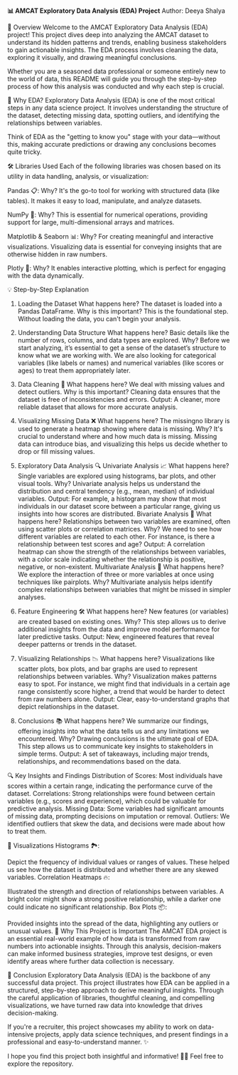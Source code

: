 **📊 AMCAT Exploratory Data Analysis (EDA) Project**
Author: Deeya Shalya

📝 Overview
Welcome to the AMCAT Exploratory Data Analysis (EDA) project! This project dives deep into analyzing the AMCAT dataset to understand its hidden patterns and trends, enabling business stakeholders to gain actionable insights. The EDA process involves cleaning the data, exploring it visually, and drawing meaningful conclusions.

Whether you are a seasoned data professional or someone entirely new to the world of data, this README will guide you through the step-by-step process of how this analysis was conducted and why each step is crucial.

🧠 Why EDA?
Exploratory Data Analysis (EDA) is one of the most critical steps in any data science project. It involves understanding the structure of the dataset, detecting missing data, spotting outliers, and identifying the relationships between variables.

Think of EDA as the "getting to know you" stage with your data—without this, making accurate predictions or drawing any conclusions becomes quite tricky.

🛠️ Libraries Used
Each of the following libraries was chosen based on its utility in data handling, analysis, or visualization:

Pandas 📋:
Why? 
It's the go-to tool for working with structured data (like tables).
It makes it easy to load, manipulate, and analyze datasets.

NumPy 🔢:
Why? 
This is essential for numerical operations, providing support for large, multi-dimensional arrays and matrices.

Matplotlib & Seaborn 📊:
Why? 
For creating meaningful and interactive visualizations.
Visualizing data is essential for conveying insights that are otherwise hidden in raw numbers.

Plotly 🌟:
Why? 
It enables interactive plotting, which is perfect for engaging with the data dynamically.

💡 Step-by-Step Explanation

1. Loading the Dataset
What happens here?
The dataset is loaded into a Pandas DataFrame.
Why is this important?
This is the foundational step. Without loading the data, you can't begin your analysis.

2. Understanding Data Structure
What happens here?
Basic details like the number of rows, columns, and data types are explored.
Why?
Before we start analyzing, it’s essential to get a sense of the dataset’s structure to know what we are working with.
We are also looking for categorical variables (like labels or names) and numerical variables (like scores or ages) to treat them appropriately later.

3. Data Cleaning 🧼
What happens here?
We deal with missing values and detect outliers.
Why is this important?
Cleaning data ensures that the dataset is free of inconsistencies and errors.
Output:
A cleaner, more reliable dataset that allows for more accurate analysis.

4. Visualizing Missing Data ❌
What happens here?
The missingno library is used to generate a heatmap showing where data is missing.
Why?
It's crucial to understand where and how much data is missing. Missing data can introduce bias, and visualizing this helps us decide whether to drop or fill missing values.

5. Exploratory Data Analysis 🔍
Univariate Analysis 📈
What happens here?
Single variables are explored using histograms, bar plots, and other visual tools.
Why?
Univariate analysis helps us understand the distribution and central tendency (e.g., mean, median) of individual variables.
Output:
For example, a histogram may show that most individuals in our dataset score between a particular range, giving us insights into how scores are distributed.
Bivariate Analysis 🔗
What happens here?
Relationships between two variables are examined, often using scatter plots or correlation matrices.
Why?
We need to see how different variables are related to each other. For instance, is there a relationship between test scores and age?
Output:
A correlation heatmap can show the strength of the relationships between variables, with a color scale indicating whether the relationship is positive, negative, or non-existent.
Multivariate Analysis 🧮
What happens here?
We explore the interaction of three or more variables at once using techniques like pairplots.
Why?
Multivariate analysis helps identify complex relationships between variables that might be missed in simpler analyses.

6. Feature Engineering 🛠️
What happens here?
New features (or variables) are created based on existing ones.
Why?
This step allows us to derive additional insights from the data and improve model performance for later predictive tasks.
Output:
New, engineered features that reveal deeper patterns or trends in the dataset.

7. Visualizing Relationships 📉
What happens here?
Visualizations like scatter plots, box plots, and bar graphs are used to represent relationships between variables.
Why?
Visualization makes patterns easy to spot. For instance, we might find that individuals in a certain age range consistently score higher, a trend that would be harder to detect from raw numbers alone.
Output:
Clear, easy-to-understand graphs that depict relationships in the dataset.

8. Conclusions 📚
What happens here?
We summarize our findings, offering insights into what the data tells us and any limitations we encountered.
Why?
Drawing conclusions is the ultimate goal of EDA. This step allows us to communicate key insights to stakeholders in simple terms.
Output:
A set of takeaways, including major trends, relationships, and recommendations based on the data.

🔍 Key Insights and Findings
Distribution of Scores: Most individuals have scores within a certain range, indicating the performance curve of the dataset.
Correlations: Strong relationships were found between certain variables (e.g., scores and experience), which could be valuable for predictive analysis.
Missing Data: Some variables had significant amounts of missing data, prompting decisions on imputation or removal.
Outliers: We identified outliers that skew the data, and decisions were made about how to treat them.

🌟 Visualizations
Histograms 🏞️:

Depict the frequency of individual values or ranges of values. These helped us see how the dataset is distributed and whether there are any skewed variables.
Correlation Heatmaps 🔥:

Illustrated the strength and direction of relationships between variables. A bright color might show a strong positive relationship, while a darker one could indicate no significant relationship.
Box Plots 📦:

Provided insights into the spread of the data, highlighting any outliers or unusual values.
📌 Why This Project is Important
The AMCAT EDA project is an essential real-world example of how data is transformed from raw numbers into actionable insights. Through this analysis, decision-makers can make informed business strategies, improve test designs, or even identify areas where further data collection is necessary.

🚀 Conclusion
Exploratory Data Analysis (EDA) is the backbone of any successful data project. This project illustrates how EDA can be applied in a structured, step-by-step approach to derive meaningful insights. Through the careful application of libraries, thoughtful cleaning, and compelling visualizations, we have turned raw data into knowledge that drives decision-making.

If you're a recruiter, this project showcases my ability to work on data-intensive projects, apply data science techniques, and present findings in a professional and easy-to-understand manner. ✨

I hope you find this project both insightful and informative! 👩‍💻 Feel free to explore the repository.
